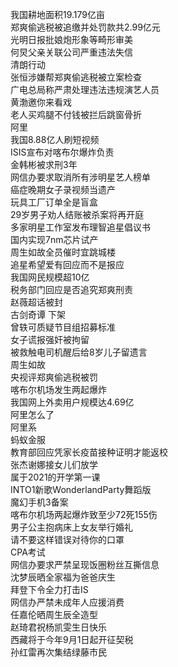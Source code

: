 我国耕地面积19.179亿亩  
郑爽偷逃税被追缴并处罚款共2.99亿元  
光明日报批娘炮形象等畸形审美  
何炅父亲关联公司严重违法失信  
清朗行动  
张恒涉嫌帮郑爽偷逃税被立案检查  
广电总局称严肃处理违法违规演艺人员  
黄渤邀你来看戏  
老人买鸡腿不付钱被拦后跳窗骨折  
阿里  
我国8.88亿人刷短视频  
ISIS宣布对喀布尔爆炸负责  
金韩彬被求刑3年  
网信办要求取消所有涉明星艺人榜单  
癌症晚期女子录视频当遗产  
玩具工厂订单全是盲盒  
29岁男子劝人结账被杀案将再开庭  
多家明星工作室发布理智追星倡议书  
国内实现7nm芯片试产  
周生如故全员催时宜跳城楼  
追星希望爱有回应而不是报应  
我国网民规模超10亿  
税务部门回应是否追究郑爽刑责  
赵薇超话被封  
古剑奇谭 下架  
曾轶可质疑节目组招募标准  
女子谎报强奸被拘留  
被救触电司机醒后给8岁儿子留遗言  
周生如故  
央视评郑爽偷逃税被罚  
喀布尔机场发生两起爆炸  
我国网上外卖用户规模达4.69亿  
阿里怎么了  
阿里系  
蚂蚁金服  
教育部回应凭家长疫苗接种证明才能返校  
张杰谢娜接女儿们放学  
属于2021的开学第一课  
INTO1新歌WonderlandParty舞蹈版  
魔幻手机3备案  
喀布尔机场两起爆炸致至少72死155伤  
男子公主抱病床上女友举行婚礼  
请不要这样错误对待你的口罩  
CPA考试  
网信办要求严禁呈现饭圈粉丝互撕信息  
沈梦辰晒全家福为爸爸庆生  
拜登下令全力打击IS  
网信办严禁未成年人应援消费  
任嘉伦晒周生辰全造型  
赵琦君祝杨凯雯生日快乐  
西藏将于今年9月1日起开征契税  
孙红雷再次集结绿藤市民  
